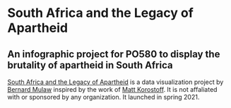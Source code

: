 # South Africa and the Legacy of Apartheid

## An infographic project for PO580 to display the brutality of apartheid in South Africa

[South Africa and the Legacy of Apartheid](https://github.com/bmulaw/southafrica) is a data visualization project by [Bernard Mulaw](https://github.com/bmulaw) inspired by the work of [Matt Korostoff](https://mkorostoff.github.io/). It is not affaliated with or sponsored by any organization. It launched in spring 2021.

